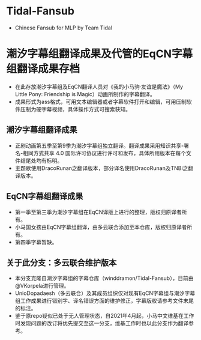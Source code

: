 # Tidal-Fansub
- Chinese Fansub for MLP by Team Tidal

# 潮汐字幕组翻译成果及代管的EqCN字幕组翻译成果存档
- 在此存放潮汐字幕组及EqCN翻译人员对《我的小马驹·友谊是魔法》（My Little Pony: Friendship is Magic）动画所制作的字幕翻译。
- 成果形式为ass格式，可用文本编辑器或者字幕软件打开和编辑，可用压制软件压制为硬字幕视频，具体操作方式可搜索获知。

## 潮汐字幕组翻译成果
- 正剧动画第五季至第9季为潮汐字幕组独立翻译。翻译成果采用知识共享-署名-相同方式共享 4.0 国际许可协议进行许可和发布，具体所用版本在每个文件结尾处均有标明。
- 主题歌使用DracoRunan之翻译版本，部分译名使用DracoRunan及TNBi之翻译版本。

## EqCN字幕组翻译成果
- 第一季至第三季为潮汐字幕组在EqCN译版上进行的整理，版权归原译者所有。
- 小马国女孩由EqCN字幕组翻译，由多云联合添加至本仓库，版权归原译者所有。
- 第四季字幕暂缺。

## 关于此分支：多云联合维护版本
- 本分支克隆自潮汐字幕组的字幕仓库（winddramon/Tidal-Fansub），目前由@VKorpela进行管理。
- UnioDopadaesh（多云联合）及其成员组织仅对现有EqCN字幕组与潮汐字幕组工作成果进行错别字、译名错误方面的维护修正，字幕版权请参考文件末尾的标注。
- 鉴于原repo疑似已处于无人管理状态，自2021年4月起，小马中文维基在工作时发现问题的改订将优先提交至这一分支，维基工作时也以此分支作为翻译参考。
